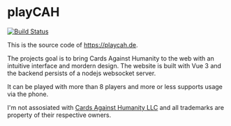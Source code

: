 # playCAH
[![Build Status](https://drone.nitwel.de/api/badges/Nitwel/playCAH/status.svg)](https://drone.nitwel.de/Nitwel/playCAH)

This is the source code of https://playcah.de.

The projects goal is to bring Cards Against Humanity to the web with an intuitive interface and mordern design.
The website is built with Vue 3 and the backend persists of a nodejs websocket server.

It can be played with more than 8 players and more or less supports usage via the phone.

I'm not assosiated with [Cards Against Humanity LLC](https://cardsagainsthumanity.com/) and all trademarks are property of their respective owners.
